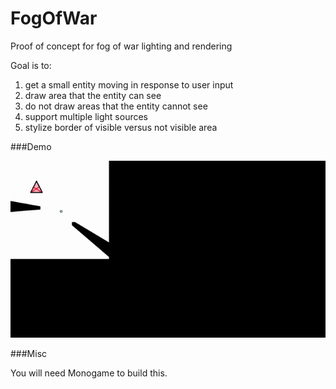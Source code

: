 # FogOfWar
Proof of concept for fog of war lighting and rendering

Goal is to:
1. get a small entity moving in response to user input
2. draw area that the entity can see
3. do not draw areas that the entity cannot see
4. support multiple light sources
5. stylize border of visible versus not visible area

###Demo

![demo of build running](gifs/march_27_demo.gif)

###Misc

You will need Monogame to build this.
